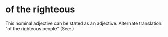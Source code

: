 
# of the righteous
This nominal adjective can be stated as an adjective. Alternate translation: "of the righteous people" (See: )